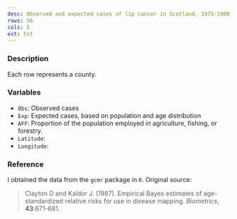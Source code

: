 ```yaml
---
desc: Observed and expected cases of lip cancer in Scotland, 1975-1980 
rows: 56
cols: 5
ext: txt
---
```


### Description

Each row represents a county.

### Variables

* `Obs`: Observed cases
* `Exp`: Expected cases, based on population and age distribution
* `AFF`: Proportion of the population employed in agriculture, fishing, or forestry.
* `Latitude`: 
* `Longitude`: 

### Reference

I obtained the data from the `gcmr` package in `R`.  Original source:

> Clayton D and Kaldor J. (1987). Empirical Bayes estimates of age-standardized relative risks for use in disease mapping.  *Biometrics*, **43**:671-681.
